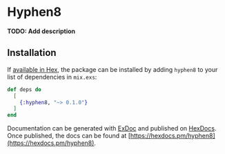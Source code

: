 # Hyphen8

**TODO: Add description**

## Installation

If [available in Hex](https://hex.pm/docs/publish), the package can be installed
by adding `hyphen8` to your list of dependencies in `mix.exs`:

```elixir
def deps do
  [
    {:hyphen8, "~> 0.1.0"}
  ]
end
```

Documentation can be generated with [ExDoc](https://github.com/elixir-lang/ex_doc)
and published on [HexDocs](https://hexdocs.pm). Once published, the docs can
be found at [https://hexdocs.pm/hyphen8](https://hexdocs.pm/hyphen8).

